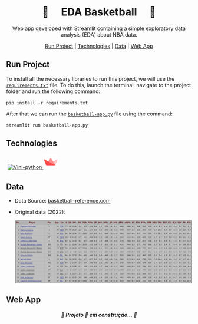 <h1 align="center"> &#127936; &nbsp; &nbsp; EDA Basketball &nbsp; &nbsp; &#127936; </h1>

<p align="center">Web app developed with Streamlit containing a simple exploratory data analysis (EDA) about NBA data.<p>

<p align="center">
    <a href="##Run project">Run Project</a> |
    <a href="##Technologies">Technologies</a> |
    <a href="##Data">Data</a> |
    <a href="##Web App">Web App</a>
</p>

## Run Project

To install all the necessary libraries to run this project, we will use the [`requirements.txt`](https://github.com/Vinicius999/EDA-Basketball-Streamlit/blob/main/requirements.txt) file. To do this, launch the terminal, navigate to the project folder and run the following command:

```
pip install -r requirements.txt
```

After that we can run the [`basketball-app.py`](https://github.com/Vinicius999/EDA-Basketball-Streamlit/blob/main/basketball_app.py) file using the command:

```
streamlit run basketball-app.py
```



## Technologies

<p style='margin: 16px 4px 32px;'>
    <a href="https://www.python.org/" target="_blank" rel="noreferrer">
        <img src="https://cdn.jsdelivr.net/gh/devicons/devicon/icons/python/python-original.svg" alt="Vini-python" width="40" height="40" />
    </a>
	<a href="https://streamlit.io/" target="_blank" rel="noreferrer">
        <img src="https://github.com/Vinicius999/Simple-Stock-Price/blob/main/images/streamlit-logo-1.png?raw=true" alt="Vini-streamlit" width="40" height="40" />
    </a>
</p>

## Data

- Data Source: [basketball-reference.com](https://www.basketball-reference.com/)

- Original data (2022):

  ![Original data](https://github.com/Vinicius999/EDA-Basketball-Streamlit/blob/main/images/data-image-website.png)



## Web App

<h5 align="center"> &#128679; Projeto &#128640; em construção... &#128679; </h5>